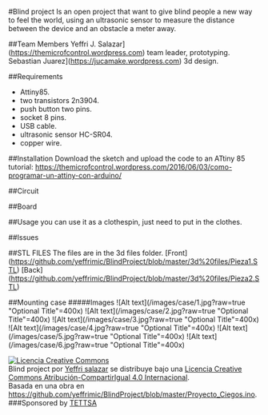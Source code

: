 ﻿
#Blind project
Is an open project that want to give blind people a new way to feel the world, using an ultrasonic sensor to measure the distance between the device and an obstacle a meter away.




##Team Members
Yeffri J. Salazar](https://themicrofcontrol.wordpress.com) team leader, prototyping.
Sebastian Juarez](https://jucamake.wordpress.com) 3d design.

##Requirements
* Attiny85.
* two transistors 2n3904.
* push button two pins.
* socket 8 pins.
* USB cable.
* ultrasonic sensor HC-SR04.
* copper wire.

##Installation
Download the sketch and upload the code to an ATtiny 85
tutorial: https://themicrofcontrol.wordpress.com/2016/06/03/como-programar-un-attiny-con-arduino/


##Circuit


##Board


##Usage
you can use it as a clothespin, just need to put in the clothes.
 
##Issues


##STL FILES
The files are in the 3d files folder.
[Front] (https://github.com/yeffrimic/BlindProject/blob/master/3d%20files/Pieza1.STL)
[Back] (https://github.com/yeffrimic/BlindProject/blob/master/3d%20files/Pieza2.STL)


##Mounting case
#####Images
![Alt text](/images/case/1.jpg?raw=true "Optional Title"=400x)
![Alt text](/images/case/2.jpg?raw=true "Optional Title"=400x)
![Alt text](/images/case/3.jpg?raw=true "Optional Title"=400x)
![Alt text](/images/case/4.jpg?raw=true "Optional Title"=400x)
![Alt text](/images/case/5.jpg?raw=true "Optional Title"=400x)
![Alt text](/images/case/6.jpg?raw=true "Optional Title"=400x)







<a rel="license" href="http://creativecommons.org/licenses/by-sa/4.0/"><img alt="Licencia Creative Commons" style="border-width:0" src="https://i.creativecommons.org/l/by-sa/4.0/88x31.png" /></a><br /><span xmlns:dct="http://purl.org/dc/terms/" property="dct:title">Blind project</span> por <a xmlns:cc="http://creativecommons.org/ns#" href="https://github.com/yeffrimic/BlindProject" property="cc:attributionName" rel="cc:attributionURL">Yeffri salazar</a> se distribuye bajo una <a rel="license" href="http://creativecommons.org/licenses/by-sa/4.0/">Licencia Creative Commons Atribución-CompartirIgual 4.0 Internacional</a>.<br />Basada en una obra en <a xmlns:dct="http://purl.org/dc/terms/" href="https://github.com/yeffrimic/BlindProject/blob/master/Proyecto_Ciegos.ino" rel="dct:source">https://github.com/yeffrimic/BlindProject/blob/master/Proyecto_Ciegos.ino</a>.
###Sponsored by [TETTSA](https://www.facebook.com/Electronica-Tettsa-336404033108589/?fref=ts)